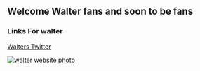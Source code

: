 ## Welcome Walter fans and soon to be fans


### Links For walter


[Walters Twitter](https://twitter.com/PupperNelson?ref_src=twsrc%5Egoogle%7Ctwcamp%5Eserp%7Ctwgr%5Eauthor) 

![walter website photo](https://user-images.githubusercontent.com/75923384/133860215-1c159b67-983e-43d6-ae82-c83f30885004.jpg)

